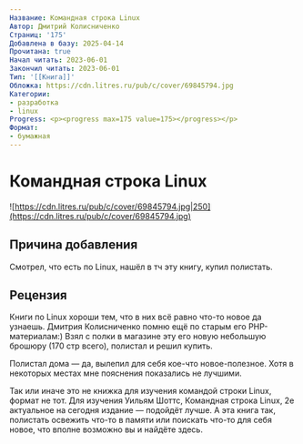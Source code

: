 ```yaml
---
Название: Командная строка Linux
Автор: Дмитрий Колисниченко
Страниц: '175'
Добавлена в базу: 2025-04-14
Прочитана: true
Начал читать: 2023-06-01
Закончил читать: 2023-06-01
Тип: '[[Книга]]'
Обложка: https://cdn.litres.ru/pub/c/cover/69845794.jpg
Категории:
- разработка
- linux
Progress: <p><progress max=175 value=175></progress></p>
Формат:
- бумажная
---
```

# Командная строка Linux

![https://cdn.litres.ru/pub/c/cover/69845794.jpg|250](https://cdn.litres.ru/pub/c/cover/69845794.jpg)

## Причина добавления

Смотрел, что есть по Linux, нашёл в тч эту книгу, купил полистать.

## Рецензия

Книги по Linux хороши тем, что в них всё равно что-то новое да узнаешь. Дмитрия Колисниченко помню ещё по старым его PHP-материалам:) Взял с полки в магазине эту его новую небольшую брошюру (170 стр всего), полистал и решил купить.

Полистал дома — да, вылепил для себя кое-что новое-полезное. Хотя в некоторых местах мне пояснения показались не лучшими.

Так или иначе это не книжка для изучения командой строки Linux, формат не тот. Для изучения Уильям Шоттс, Командная строка Linux, 2е актуальное на сегодня издание — подойдёт лучше. А эта книга так, полистать освежить что-то в памяти или поискать что-то для себя новое, что вполне возможно вы и найдёте здесь.  